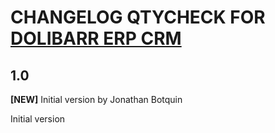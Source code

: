 # CHANGELOG QTYCHECK FOR [DOLIBARR ERP CRM](https://www.dolibarr.org)

## 1.0
**[NEW]** Initial version by Jonathan Botquin

Initial version
